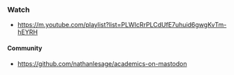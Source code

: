 ### Watch 

- https://m.youtube.com/playlist?list=PLWIcRrPLCdUfE7uhuid6gwgKvTm-hEYRH

#### Community 

- https://github.com/nathanlesage/academics-on-mastodon